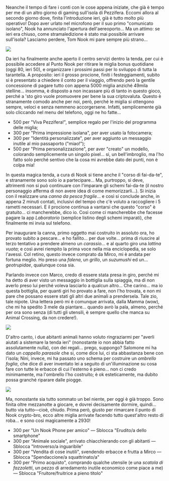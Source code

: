 <!--t Le prime Faville su New Horizons (Giorno 2) t-->
<!--d Neanche il tempo di fare i conti con le cose appena iniziate, che già è tempo per me di un altro giorno di gaming sull&#039;isola di Pezzifera. d-->
<!--tag Random tag-->

Neanche il tempo di fare i conti con le cose appena iniziate, che già è tempo per me di un altro giorno di gaming sull'isola di Pezzifera. Eccomi allora al secondo giorno dove, finita l'introduzione ieri, già è tutto molto più operativo! Dopo aver urlato nel microfono per il suo primo "comunicato isolano", Nook ha annunciato l'apertura dell'aereoporto... Ma un attimo: se ieri era chiuso, come stramaledizione è stato mai possibile arrivare sull'isola? Lasciamo perdere, Tom Nook mi pare sempre più strano...

![](https://stuff.octt.eu.org/content/images/20250917005204-2025091618563400-02CB906EA538A35643C1E1484C4B947D.jpg)

Da ieri ha finalmente anche aperto il centro servizi dentro la tenda, per cui è possibile accedere al Punto Nook per ritirare le miglia bonus quotidiane (oggi 80, ieri 50), e organizzare i prossimi passi per lo sviluppo di tutta la tarantella. A proposito: ieri il grosso procione, finiti i festeggiamenti, subito si è presentato a chiedere il conto per il viaggio, offrendo però la gentile concessione di pagare tutto con appena 5000 miglia anziché 49mila stelline... insomma, è disposto a non incassare più di tanto in questo gioco, perché a 'sto giro vuole promuovere per bene la sua criptovaluta. Questo è stranamente comodo anche per noi, però, perché le miglia si ottengono sempre, veloci e senza nemmeno accorgersene. Infatti, semplicemente già solo cliccando nel menu del telefono, oggi ne ho fatte...

+ 500 per "Viva Pezzifera!", semplice regalo per l'inizio del programma delle miglia;
+ 300 per "Prima impressione isolana", per aver usato la fotocamera;
+ 300 per "Identità personalizzate", per aver aggiunto un messaggio inutile al mio passaporto ("miao!");
+ 500 per "Prima personalizzazione", per aver "creato" un modello, colorando semplicemente un singolo pixel... si, un bell'imbroglio, ma l'ho fatto solo perché sentivo che la cosa mi avrebbe dato dei punti, non è colpa mia!

In questa magica tenda, a cura di Nook si tiene anche il "corso di fai-da-te", e stranamente sono solo io a partecipare... Ma, purtroppo, si deve, altrimenti non si può continuare con l'imparare gli schemi fai-da-te (il nostro personaggio afferma di non avere idea di come memorizzarli...). Si inizia con il realizzare una _canna da pesca fragile_... e così si conclude anche, in appena 2 minuti contati, inclusivi del tempo che c'è voluto a raccogliere i 5 rametti necessari. E il procione continua a vantarsi che questo "corso" è gratuito... ci mancherebbe, dico io. Così come ci mancherebbe che facesse pagare la app _Laboratorio_ (semplice listino degli schemi imparati), che finalmente mi invia sul telefono.

Per inaugurare la canna, primo oggetto mai costruito in assoluto ora, ho provato subito a pescare... e ho fallito... per due volte... prima di riuscire al terzo tentativo a prendere almeno un _carassio_... e al quarto giro una _lattina vuota_; e così avrei riempito la prima voce nella mia enciclopedia, se solo l'avessi. Col retino, questo invece comprato da Mirco, mi è andata per fortuna meglio. Ho preso una _falena_, un _grillo_, un _suzumushi_ ed un... _geotrupidae_, qualunque cosa sia.

Parlando invece con Marco, credo di essere stata presa in giro, perché mi ha detto di aver visto un messaggio in bottiglia sulla spiaggia, ma di non averlo preso lui perché voleva lasciarlo a qualcun altro... Che carino... ma io questa bottiglia, per quanti giri ho provato a fare, non l'ho trovata, e non mi pare che possano essere stati gli altri due animali a prendersela. Tale zio, tale nipote. Una lettera però mi è comunque arrivata, dalla Mamma (wow), che mi ha spedito 3 mele da piantare... quando avrò la pala, almeno, perché per ora sono senza (di tutti gli utensili, è sempre quello che manca su Animal Crossing, da non credere!).

![](https://stuff.octt.eu.org/content/images/20250917005132-2025091623354100-02CB906EA538A35643C1E1484C4B947D.jpg)

D'altro canto, i due abitanti animali hanno voluto ringraziarmi per "averli aiutati a sistemare la tenda ieri" (nonostante io non abbia fatto assolutamente nulla), con dei regali... prego, suppongo? Salomone mi ha dato un _cappello parasole_ che si, come dice lui, ci sta abbastanza bene con l'isola; Ninì, invece, mi ha passato uno schema per costruire un _ombrello foglia_, che dice di aver inventato lei a seguito di un'illuminazione su cosa fare con tutte le erbacce di cui l'esterno è pieno... non ci credo minimamente, ma l'ombrello l'ho costruito; è ok esteticamente, ma dubito possa granché riparare dalle piogge.

![](https://stuff.octt.eu.org/content/images/20250917005110-2025091700250500-02CB906EA538A35643C1E1484C4B947D.jpg)

Ma, nonostante sia tutto sommato un bel niente, per oggi è già troppo. Sono finita oltre mezzanotte a giocare, e dovrei decisamente dormire, quindi... butto via tutto—cioè, chiudo. Prima però, giusto per rimarcare il punto di Nook crypto-bro, ecco altre miglia arrivate facendo tutto quest'altro resto di roba... e sono così magicamente a 2930!

+ 300 per "Un Nook Phone per amico" — Sblocca "Erudito/a dello smartphone"
+ 300 per "Animale sociale", arrivato chiacchierando con gli abitanti — Sblocca "Introverso/a inguaribile"
+ 300 per "Vendita di cose inutili", svendendo erbacce e frutta a Mirco — Sblocca "Spendaccione/a squattrinato/a"
+ 300 per "Primo acquisto", comprando qualche utensile (e una _scatola di fazzoletti_, un pezzo di arredamento inutile economico come piace a me) — Sblocca "Fruitore/fruitrice a pieno titolo"